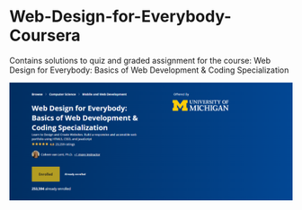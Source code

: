 # Web-Design-for-Everybody-Coursera
Contains solutions to quiz and graded assignment for the course: Web Design for Everybody: Basics of Web Development &amp; Coding Specialization

![hi](/images/main.png)


